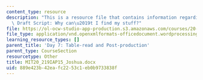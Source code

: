 ```yaml
---
content_type: resource
description: "This is a resource file that contains information regarding Joshua's\
  \ Draft Script: Why can\u2019t I find my stuff?"
file: https://ol-ocw-studio-app-production.s3.amazonaws.com/courses/20-219-becoming-the-next-bill-nye-writing-and-hosting-the-educational-show-january-iap-2015/889e423b42eafc2253c1eb0b9733838f_MIT20_219IAP15_Joshua.docx
file_type: application/vnd.openxmlformats-officedocument.wordprocessingml.document
learning_resource_types: []
parent_title: 'Day 7: Table-read and Post-production'
parent_type: CourseSection
resourcetype: Other
title: MIT20_219IAP15_Joshua.docx
uid: 889e423b-42ea-fc22-53c1-eb0b9733838f
---
```

